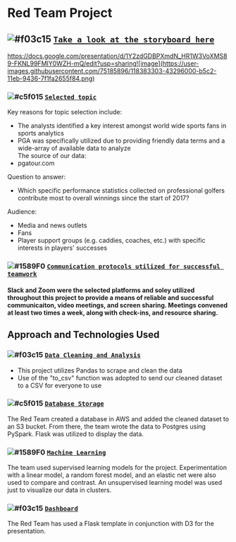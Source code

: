 # Red Team Project
## ![#f03c15](https://via.placeholder.com/15/f03c15/000000?text=+) <ins>`Take a look at the storyboard here`</ins>
https://docs.google.com/presentation/d/1Y2zdGDBPXmdN_HR1W3VoXMS89-FKNL99FMIY0WZH-mQ/edit?usp=sharing![image](https://user-images.githubusercontent.com/75185896/118383303-43296000-b5c2-11eb-9436-7f1fa2655f84.png)
### ![#c5f015](https://via.placeholder.com/15/c5f015/000000?text=+) <ins>`Selected topic`</ins>
Key reasons for topic selection include:  
* The analysts identified a key interest amongst world wide sports fans in sports analytics 
* PGA was specifically utilized due to providing friendly data terms and a wide-array of available data to analyze    
The source of our data:  
* pgatour.com

Question to answer:  
* Which specific performance statistics collected on professional golfers contribute most to overall winnings since the start of 2017?
  
Audience: 
* Media and news outlets
* Fans
* Player support groups (e.g. caddies, coaches, etc.) with specific interests in players' successes
### ![#1589F0](https://via.placeholder.com/15/1589F0/000000?text=+) <ins>`Communication protocols utilized for successful teamwork`</ins>
#### Slack and Zoom were the selected platforms and soley utilized throughout this project to provide a means of reliable and successful communicaiton, video meetings, and screen sharing. Meetings convened at least two times a week, along with check-ins, and resource sharing.
## Approach and Technologies Used
### ![#f03c15](https://via.placeholder.com/15/f03c15/000000?text=+) <ins>`Data Cleaning and Analysis`</ins>
* This project utilizes Pandas to scrape and clean the data  
* Use of the "to_csv" function was adopted to send our cleaned dataset to a CSV for everyone to use
### ![#c5f015](https://via.placeholder.com/15/c5f015/000000?text=+) <ins>`Database Storage`</ins>
The Red Team created a database in AWS and added the cleaned dataset to an S3 bucket.  From there, the team wrote the data to Postgres using PySpark. Flask was utilized to display the data.
### ![#1589F0](https://via.placeholder.com/15/1589F0/000000?text=+) <ins>`Machine Learning`</ins>
The team used supervised learning models for the project. Experimentation with a linear model, a random forest model, and an elastic net were also used to compare and contrast.  An unsupervised learning model was used just to visualize our data in clusters.
### ![#f03c15](https://via.placeholder.com/15/f03c15/000000?text=+) <ins>`Dashboard`</ins>
The Red Team has used a Flask template in conjunction with D3 for the presentation.
